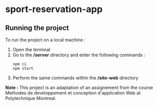 # sport-reservation-app
## Running the project 
To run the project on a local machine :
1. Open the terminal
2. Go to the **/server** directory and enter the following commands : 
   ```
   npm ci
   npm start 
   ```
3. Perform the same commands within the **/site-web**  directory

**Note :** This project is an adaptation of an assignement from the course Methodes de developpement et conception d'application Web at Polytechnique Montreal.

